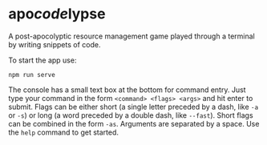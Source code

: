 # apo*code*lypse

A post-apocolyptic resource management game played through a terminal by writing snippets of code.

To start the app use:

```
npm run serve
```

The console has a small text box at the bottom for command entry. Just type your command in the form `<command> <flags> <args>` and hit enter to submit. Flags can be either short (a single letter preceded by a dash, like `-a` or `-s`) or long (a word preceded by a double dash, like `--fast`). Short flags can be combined in the form `-as`. Arguments are separated by a space. Use the `help` command to get started.